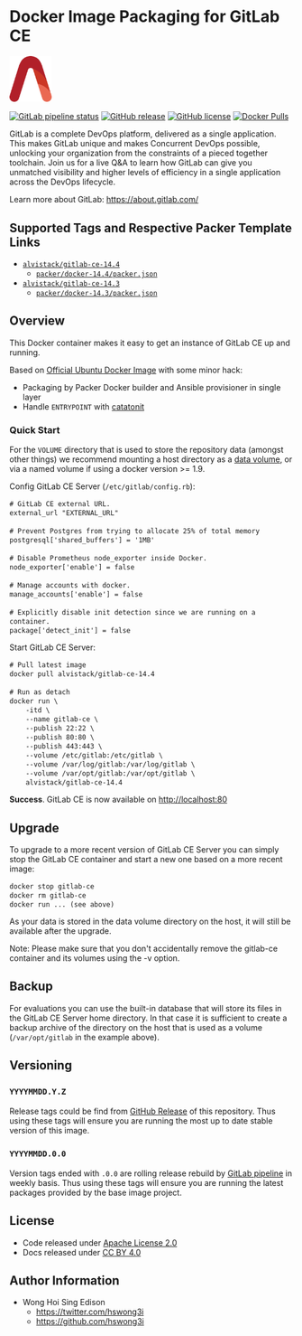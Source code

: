 # Docker Image Packaging for GitLab CE

<img src="/alvistack.svg" width="75" alt="AlviStack">

[![GitLab pipeline status](https://img.shields.io/gitlab/pipeline/alvistack/docker-gitlab-ce/master)](https://gitlab.com/alvistack/docker-gitlab-ce/-/pipelines)
[![GitHub release](https://img.shields.io/github/release/alvistack/docker-gitlab-ce.svg)](https://github.com/alvistack/docker-gitlab-ce/releases)
[![GitHub license](https://img.shields.io/github/license/alvistack/docker-gitlab-ce.svg)](https://github.com/alvistack/docker-gitlab-ce/blob/master/LICENSE)
[![Docker Pulls](https://img.shields.io/docker/pulls/alvistack/gitlab-ce-14.4.svg)](https://hub.docker.com/r/alvistack/gitlab-ce-14.4)

GitLab is a complete DevOps platform, delivered as a single application. This makes GitLab unique and makes Concurrent DevOps possible, unlocking your organization from the constraints of a pieced together toolchain. Join us for a live Q\&A to learn how GitLab can give you unmatched visibility and higher levels of efficiency in a single application across the DevOps lifecycle.

Learn more about GitLab: <https://about.gitlab.com/>

## Supported Tags and Respective Packer Template Links

  - [`alvistack/gitlab-ce-14.4`](https://hub.docker.com/r/alvistack/gitlab-ce-14.4)
      - [`packer/docker-14.4/packer.json`](https://github.com/alvistack/docker-gitlab-ce/blob/master/packer/docker-14.4/packer.json)
  - [`alvistack/gitlab-ce-14.3`](https://hub.docker.com/r/alvistack/gitlab-ce-14.3)
      - [`packer/docker-14.3/packer.json`](https://github.com/alvistack/docker-gitlab-ce/blob/master/packer/docker-14.3/packer.json)

## Overview

This Docker container makes it easy to get an instance of GitLab CE up and running.

Based on [Official Ubuntu Docker Image](https://hub.docker.com/_/ubuntu/) with some minor hack:

  - Packaging by Packer Docker builder and Ansible provisioner in single layer
  - Handle `ENTRYPOINT` with [catatonit](https://github.com/openSUSE/catatonit)

### Quick Start

For the `VOLUME` directory that is used to store the repository data (amongst other things) we recommend mounting a host directory as a [data volume](https://docs.docker.com/engine/tutorials/dockervolumes/#/data-volumes), or via a named volume if using a docker version \>= 1.9.

Config GitLab CE Server (`/etc/gitlab/config.rb`):

    # GitLab CE external URL.
    external_url "EXTERNAL_URL"
    
    # Prevent Postgres from trying to allocate 25% of total memory
    postgresql['shared_buffers'] = '1MB'
    
    # Disable Prometheus node_exporter inside Docker.
    node_exporter['enable'] = false
    
    # Manage accounts with docker.
    manage_accounts['enable'] = false
    
    # Explicitly disable init detection since we are running on a container.
    package['detect_init'] = false

Start GitLab CE Server:

    # Pull latest image
    docker pull alvistack/gitlab-ce-14.4
    
    # Run as detach
    docker run \
        -itd \
        --name gitlab-ce \
        --publish 22:22 \
        --publish 80:80 \
        --publish 443:443 \
        --volume /etc/gitlab:/etc/gitlab \
        --volume /var/log/gitlab:/var/log/gitlab \
        --volume /var/opt/gitlab:/var/opt/gitlab \
        alvistack/gitlab-ce-14.4

**Success**. GitLab CE is now available on <http://localhost:80>

## Upgrade

To upgrade to a more recent version of GitLab CE Server you can simply stop the GitLab CE container and start a new one based on a more recent image:

    docker stop gitlab-ce
    docker rm gitlab-ce
    docker run ... (see above)

As your data is stored in the data volume directory on the host, it will still be available after the upgrade.

Note: Please make sure that you don't accidentally remove the gitlab-ce container and its volumes using the -v option.

## Backup

For evaluations you can use the built-in database that will store its files in the GitLab CE Server home directory. In that case it is sufficient to create a backup archive of the directory on the host that is used as a volume (`/var/opt/gitlab` in the example above).

## Versioning

### `YYYYMMDD.Y.Z`

Release tags could be find from [GitHub Release](https://github.com/alvistack/docker-gitlab-ce/releases) of this repository. Thus using these tags will ensure you are running the most up to date stable version of this image.

### `YYYYMMDD.0.0`

Version tags ended with `.0.0` are rolling release rebuild by [GitLab pipeline](https://gitlab.com/alvistack/docker-gitlab-ce/-/pipelines) in weekly basis. Thus using these tags will ensure you are running the latest packages provided by the base image project.

## License

  - Code released under [Apache License 2.0](LICENSE)
  - Docs released under [CC BY 4.0](http://creativecommons.org/licenses/by/4.0/)

## Author Information

  - Wong Hoi Sing Edison
      - <https://twitter.com/hswong3i>
      - <https://github.com/hswong3i>
